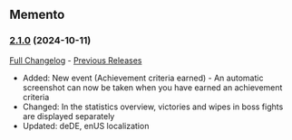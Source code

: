 ## Memento
### [2.1.0](https://github.com/diomsg-code/Memento/tree/2.1.0) (2024-10-11)
[Full Changelog](https://github.com/diomsg-code/Memento/compare/2.0.0...2.1.0) - [Previous Releases](https://github.com/diomsg-code/Memento/releases)

- Added: New event (Achievement criteria earned) - An automatic screenshot can now be taken when you have earned an achievement criteria
- Changed: In the statistics overview, victories and wipes in boss fights are displayed separately
- Updated: deDE, enUS localization
